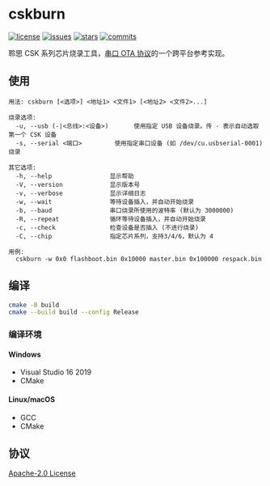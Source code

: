 cskburn
==========

[![license][license-img]][license-url] [![issues][issues-img]][issues-url] [![stars][stars-img]][stars-url] [![commits][commits-img]][commits-url]

聆思 CSK 系列芯片烧录工具，[串口 OTA 协议](https://docs.listenai.com/AIsolution/dsp/firmware_development/OTA_service#5-ota%E5%8D%8F%E8%AE%AE)的一个跨平台参考实现。

## 使用

```
用法: cskburn [<选项>] <地址1> <文件1> [<地址2> <文件2>...]

烧录选项:
  -u, --usb (-|<总线>:<设备>)		使用指定 USB 设备烧录。传 - 表示自动选取第一个 CSK 设备
  -s, --serial <端口>			使用指定串口设备 (如 /dev/cu.usbserial-0001) 烧录

其它选项:
  -h, --help				显示帮助
  -V, --version				显示版本号
  -v, --verbose				显示详细日志
  -w, --wait				等待设备插入，并自动开始烧录
  -b, --baud				串口烧录所使用的波特率 (默认为 3000000)
  -R, --repeat				循环等待设备插入，并自动开始烧录
  -c, --check				检查设备是否插入 (不进行烧录)
  -C, --chip				指定芯片系列，支持3/4/6，默认为 4

用例:
  cskburn -w 0x0 flashboot.bin 0x10000 master.bin 0x100000 respack.bin
```

## 编译

```sh
cmake -B build
cmake --build build --config Release
```

### 编译环境

#### Windows

* Visual Studio 16 2019
* CMake

#### Linux/macOS

* GCC
* CMake

## 协议

[Apache-2.0 License](LICENSE)

[license-img]: https://img.shields.io/github/license/LISTENAI/cskburn?style=flat-square
[license-url]: LICENSE
[issues-img]: https://img.shields.io/github/issues/LISTENAI/cskburn?style=flat-square
[issues-url]: https://github.com/LISTENAI/cskburn/issues
[stars-img]: https://img.shields.io/github/stars/LISTENAI/cskburn?style=flat-square
[stars-url]: https://github.com/LISTENAI/cskburn/stargazers
[commits-img]: https://img.shields.io/github/last-commit/LISTENAI/cskburn?style=flat-square
[commits-url]: https://github.com/LISTENAI/cskburn/commits/master
